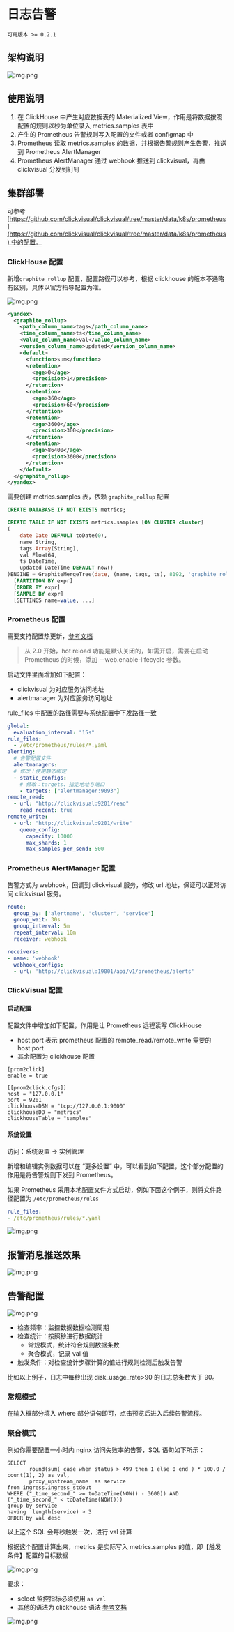 # 日志告警

`可用版本 >= 0.2.1`

## 架构说明

![img.png](../../images/alarm-arch.png)

## 使用说明

1. 在 ClickHouse 中产生对应数据表的 Materialized View，作用是将数据按照配置的规则以秒为单位录入 metrics.samples 表中
2. 产生的 Prometheus 告警规则写入配置的文件或者 configmap 中
3. Prometheus 读取 metrics.samples 的数据，并根据告警规则产生告警，推送到 Prometheus AlertManager
4. Prometheus AlertManager 通过 webhook 推送到 clickvisual，再由 clickvisual 分发到钉钉

## 集群部署

可参考[https://github.com/clickvisual/clickvisual/tree/master/data/k8s/prometheus](https://github.com/clickvisual/clickvisual/tree/master/data/k8s/prometheus) 中的配置。

### ClickHouse 配置

新增`graphite_rollup` 配置，配置路径可以参考，根据 clickhouse 的版本不通略有区别，具体以官方指导配置为准。

![img.png](../../images/graphite_rollup_tree.png)

```xml
<yandex>
  <graphite_rollup>
    <path_column_name>tags</path_column_name>
    <time_column_name>ts</time_column_name>
    <value_column_name>val</value_column_name>
    <version_column_name>updated</version_column_name>
    <default>
      <function>sum</function>
      <retention>
        <age>0</age>
        <precision>1</precision>
      </retention>
      <retention>
        <age>360</age>
        <precision>60</precision>
      </retention>
      <retention>
        <age>3600</age>
        <precision>300</precision>
      </retention>
      <retention>
        <age>86400</age>
        <precision>3600</precision>
      </retention>
    </default>
  </graphite_rollup>
</yandex>
```

需要创建 metrics.samples 表，依赖 `graphite_rollup` 配置

```sql
CREATE DATABASE IF NOT EXISTS metrics;

CREATE TABLE IF NOT EXISTS metrics.samples [ON CLUSTER cluster]
(
    date Date DEFAULT toDate(0),
    name String,
    tags Array(String),
    val Float64,
    ts DateTime,
    updated DateTime DEFAULT now()
)ENGINE = GraphiteMergeTree(date, (name, tags, ts), 8192, 'graphite_rollup')
  [PARTITION BY expr]
  [ORDER BY expr]
  [SAMPLE BY expr]
  [SETTINGS name=value, ...]
```

### Prometheus 配置

需要支持配置热更新，[参考文档](https://songjiayang.gitbooks.io/prometheus/content/qa/hotreload.html)

> 从 2.0 开始，hot reload 功能是默认关闭的，如需开启，需要在启动 Prometheus 的时候，添加 --web.enable-lifecycle 参数。

启动文件里面增加如下配置：

- clickvisual 为对应服务访问地址
- alertmanager 为对应服务访问地址

rule_files 中配置的路径需要与系统配置中下发路径一致

```yaml
global:
  evaluation_interval: "15s"
rule_files:
  - /etc/prometheus/rules/*.yaml
alerting:
  # 告警配置文件
  alertmanagers:
  # 修改：使用静态绑定
  - static_configs:
    # 修改：targets、指定地址与端口
    - targets: ["alertmanager:9093"]
remote_read:
  - url: "http://clickvisual:9201/read"
    read_recent: true
remote_write:
  - url: "http://clickvisual:9201/write"
    queue_config:
      capacity: 10000
      max_shards: 1
      max_samples_per_send: 500
```

### Prometheus AlertManager 配置

告警方式为 webhook，回调到 clickvisual 服务，修改 url 地址，保证可以正常访问 clickvisual 服务。

```yaml
route:
  group_by: ['alertname', 'cluster', 'service']
  group_wait: 30s
  group_interval: 5m
  repeat_interval: 10m
  receiver: webhook

receivers:
- name: 'webhook'
  webhook_configs:
  - url: 'http://clickvisual:19001/api/v1/prometheus/alerts'
```

### ClickVisual 配置

#### 启动配置

配置文件中增加如下配置，作用是让 Prometheus 远程读写 ClickHouse
- host:port 表示 prometheus 配置的 remote_read/remote_write 需要的 host:port
- 其余配置为 clickhouse 配置

```
[prom2click]
enable = true

[[prom2click.cfgs]]
host = "127.0.0.1"
port = 9201
clickhouseDSN = "tcp://127.0.0.1:9000"
clickhouseDB = "metrics"
clickhouseTable = "samples"
```

#### 系统设置

访问：系统设置 -> 实例管理

新增和编辑实例数据可以在 “更多设置” 中，可以看到如下配置，这个部分配置的作用是将告警规则下发到 Prometheus。

如果 Prometheus 采用本地配置文件方式启动，例如下面这个例子，则将文件路径配置为 `/etc/prometheus/rules`

```yaml
rule_files:
- /etc/prometheus/rules/*.yaml
```

![img.png](../../images/alarm-store-k8s.png)

## 报警消息推送效果

![img.png](../../images/alarm-msg-push.png)

## 告警配置

![img.png](../../images/alarm-config.png)

- 检查频率：监控数据数据检测周期
- 检查统计：按照秒进行数据统计
  - 常规模式，统计符合规则数据条数
  - 聚合模式，记录 val 值
- 触发条件：对检查统计步骤计算的值进行规则检测后触发告警

比如以上例子，日志中每秒出现 disk_usage_rate>90 的日志总条数大于 90。

### 常规模式

在输入框部分填入 where 部分语句即可，点击预览后进入后续告警流程。

### 聚合模式

例如你需要配置一小时内 nginx 访问失败率的告警，SQL 语句如下所示：

```mysql
SELECT 
       round(sum( case when status > 499 then 1 else 0 end ) * 100.0 / count(1), 2) as val,
       proxy_upstream_name  as service
from ingress.ingress_stdout
WHERE ("_time_second_" >= toDateTime(NOW() - 3600)) AND ("_time_second_" < toDateTime(NOW()))
group by service
having  length(service) > 3 
ORDER by val desc
```

以上这个 SQL 会每秒触发一次，进行 val 计算

根据这个配置计算出来，metrics 是实际写入 metrics.samples 的值，即【触发条件】配置的目标数据

![img.png](../../images/alarm-demo.png)

要求： 
- select 监控指标必须使用 `as val`
- 其他的语法为 clickhouse 语法 [参考文档](https://clickhouse.com/docs/zh/sql-reference/statements/select/)

![img.png](../../images/alarm-agg.png)


